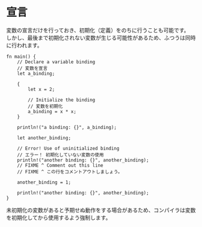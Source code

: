<!--
# Declare first
-->
# 宣言

<!--
It's possible to declare variable bindings first, and initialize them later.
However, this form is seldom used, as it may lead to the use of uninitialized
variables.
-->
変数の宣言だけを行っておき、初期化（定義）をのちに行うことも可能です。
しかし、最後まで初期化されない変数が生じる可能性があるため、ふつうは同時に行われます。

```rust,editable,ignore,mdbook-runnable
fn main() {
    // Declare a variable binding
    // 変数を宣言
    let a_binding;

    {
        let x = 2;

        // Initialize the binding
        // 変数を初期化
        a_binding = x * x;
    }

    println!("a binding: {}", a_binding);

    let another_binding;

    // Error! Use of uninitialized binding
    // エラー！ 初期化していない変数の使用
    println!("another binding: {}", another_binding);
    // FIXME ^ Comment out this line
    // FIXME ^ この行をコメントアウトしましょう。

    another_binding = 1;

    println!("another binding: {}", another_binding);
}
```

<!--
The compiler forbids use of uninitialized variables, as this would lead to
undefined behavior.
-->
未初期化の変数があると予期せぬ動作をする場合があるため、コンパイラは変数を初期化してから使用するよう強制します。
